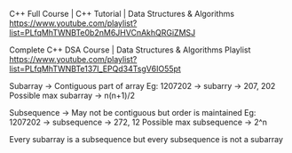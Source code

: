 C++ Full Course |  C++ Tutorial | Data Structures & Algorithms
https://www.youtube.com/playlist?list=PLfqMhTWNBTe0b2nM6JHVCnAkhQRGiZMSJ


Complete C++ DSA Course | Data Structures & Algorithms Playlist
https://www.youtube.com/playlist?list=PLfqMhTWNBTe137I_EPQd34TsgV6IO55pt

Subarray -> Contiguous part of array
Eg: 1207202 -> subarry -> 207, 202
Possible max subarray -> n(n+1)/2

Subsequence -> May not be contiguous but order is maintained
Eg: 1207202 -> subsequence -> 272, 12
Possible max subsequence -> 2^n

Every subarray is a subsequence but every subsequence is not a subarray
